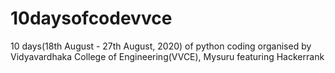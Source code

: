 # 10daysofcodevvce
10 days(18th August - 27th August, 2020) of python coding organised by Vidyavardhaka College of Engineering(VVCE), Mysuru featuring Hackerrank
